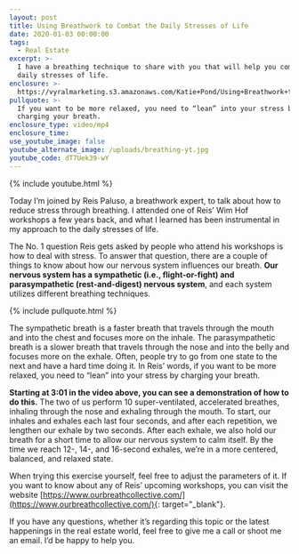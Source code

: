 ```yaml
---
layout: post
title: Using Breathwork to Combat the Daily Stresses of Life
date: 2020-01-03 00:00:00
tags:
  - Real Estate
excerpt: >-
  I have a breathing technique to share with you that will help you combat the
  daily stresses of life.
enclosure: >-
  https://vyralmarketing.s3.amazonaws.com/Katie+Pond/Using+Breathwork+to+Combat+the+Daily+Stresses+of+Life.mp4
pullquote: >-
  If you want to be more relaxed, you need to “lean” into your stress by
  charging your breath.
enclosure_type: video/mp4
enclosure_time:
use_youtube_image: false
youtube_alternate_image: /uploads/breathing-yt.jpg
youtube_code: dT7Uek39-wY
---
```


{% include youtube.html %}

Today I’m joined by Reis Paluso, a breathwork expert, to talk about how to reduce stress through breathing. I attended one of Reis’ Wim Hof workshops a few years back, and what I learned has been instrumental in my approach to the daily stresses of life.&nbsp;

The No. 1 question Reis gets asked by people who attend his workshops is how to deal with stress. To answer that question, there are a couple of things to know about how our nervous system influences our breath. **Our nervous system has a sympathetic (i.e., flight-or-fight) and parasympathetic (rest-and-digest) nervous system**, and each system utilizes different breathing techniques.

{% include pullquote.html %}

The sympathetic breath is a faster breath that travels through the mouth and into the chest and focuses more on the inhale. The parasympathetic breath is a slower breath that travels through the nose and into the belly and focuses more on the exhale. Often, people try to go from one state to the next and have a hard time doing it. In Reis’ words, if you want to be more relaxed, you need to “lean” into your stress by charging your breath.

**Starting at 3:01 in the video above, you can see a demonstration of how to do this.** The two of us perform 10 super-ventilated, accelerated breathes, inhaling through the nose and exhaling through the mouth. To start, our inhales and exhales each last four seconds, and after each repetition, we lengthen our exhale by two seconds. After each exhale, we also hold our breath for a short time to allow our nervous system to calm itself. By the time we reach 12-, 14-, and 16-second exhales, we’re in a more centered, balanced, and relaxed state.&nbsp;

When trying this exercise yourself, feel free to adjust the parameters of it. If you want to know about any of Reis’ upcoming workshops, you can visit the website [https://www.ourbreathcollective.com/](https://www.ourbreathcollective.com/){: target="_blank"}.&nbsp;

If you have any questions, whether it’s regarding this topic or the latest happenings in the real estate world, feel free to give me a call or shoot me an email. I’d be happy to help you.